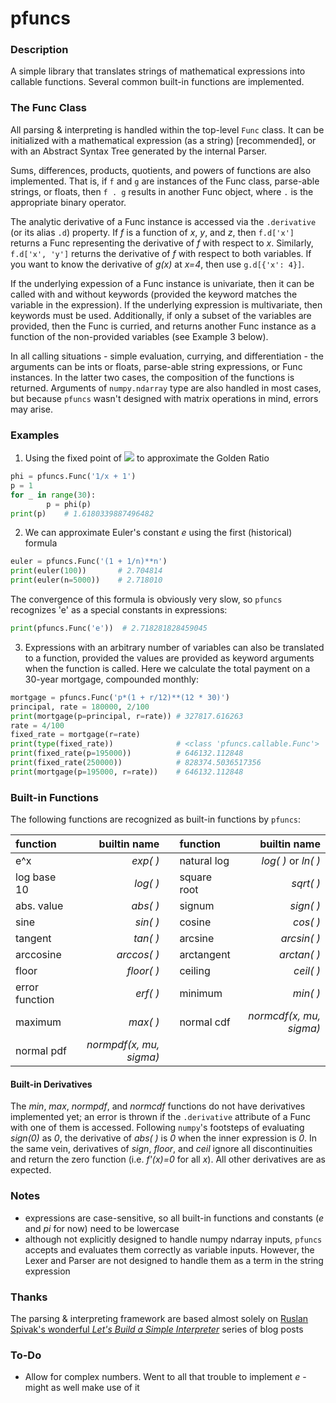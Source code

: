 # pfuncs #


### Description ###

A simple library that translates strings of mathematical expressions into
callable functions. Several common built-in functions are implemented.


### The Func Class ###
All parsing & interpreting is handled within the top-level `Func` class. It can
be initialized with a mathematical expression (as a string) [recommended], or 
with an Abstract Syntax Tree generated by the internal Parser.

Sums, differences, products, quotients, and powers of functions are also implemented. That
is, if `f` and `g` are instances of the Func class, parse-able strings, or floats, then 
`f . g` results in another Func object, where `.` is the appropriate binary operator. 

The analytic derivative of a Func instance is accessed via the `.derivative` (or 
its alias `.d`) property. If _f_ is a function of _x_, _y_, and _z_, then `f.d['x']`
returns a Func representing the derivative of _f_ with respect to _x_. Similarly,
`f.d['x', 'y']` returns the derivative of _f_ with respect to both variables. If 
you want to know the derivative of _g(x)_ at _x=4_, then use `g.d[{'x': 4}]`. 

If the underlying expession of a Func instance is univariate, then it can 
be called with and without keywords (provided the keyword matches the variable
in the expression). If the underlying expression is multivariate, then keywords
must be used. Additionally, if only a subset of the variables are provided, then
the Func is curried, and returns another Func instance as a function of the 
non-provided variables (see Example 3 below).

In all calling situations - simple evaluation, currying, and differentiation - the arguments
can be ints or floats, parse-able string expressions, or Func instances. In the latter two 
cases, the composition of the functions is returned. Arguments of `numpy.ndarray` type are 
also handled in most cases, but because `pfuncs` wasn't designed with matrix operations in 
mind, errors may arise.



### Examples ###
1. Using the fixed point of <img src="https://render.githubusercontent.com/render/math?math=f(x) = 1 %2B 1/x"> to approximate the Golden Ratio
```python
phi = pfuncs.Func('1/x + 1')
p = 1
for _ in range(30):
		p = phi(p)
print(p)    # 1.6180339887496482
```

2. We can approximate Euler's constant _e_ using the first (historical) formula
```python
euler = pfuncs.Func('(1 + 1/n)**n')
print(euler(100))       # 2.704814
print(euler(n=5000))    # 2.718010
```
The convergence of this formula is obviously very slow, so `pfuncs` recognizes 'e' as a special constants in expressions:
```python
print(pfuncs.Func('e'))  # 2.718281828459045
```

3. Expressions with an arbitrary number of variables can also be translated to a function, provided the values are provided as keyword arguments when the function is called. Here we calculate the total payment on a 30-year mortgage, compounded monthly:
```python
mortgage = pfuncs.Func('p*(1 + r/12)**(12 * 30)')
principal, rate = 180000, 2/100
print(mortgage(p=principal, r=rate)) # 327817.616263
rate = 4/100
fixed_rate = mortgage(r=rate)
print(type(fixed_rate))              # <class 'pfuncs.callable.Func'>
print(fixed_rate(p=195000))          # 646132.112848
print(fixed_rate(250000))            # 828374.5036517356
print(mortgage(p=195000, r=rate))    # 646132.112848
```


### Built-in Functions ###
The following functions are recognized as built-in functions by `pfuncs`:

|    function    |      builtin name       |     |   function  |       builtin name      |
|:---------------|------------------------:| --- |:------------|------------------------:|
|       e^x      |         _exp( )_        |     | natural log |    _log( )_ or _ln( )_  |
|   log base 10  |         _log( )_        |     | square root |        _sqrt( )_        |
|   abs. value   |         _abs( )_        |     |   signum    |        _sign( )_        |
|      sine      |         _sin( )_        |     |   cosine    |        _cos( )_         |
|     tangent    |         _tan( )_        |     |   arcsine   |       _arcsin( )_       |
|    arccosine   |       _arccos( )_       |     |  arctangent |       _arctan( )_       | 
|     floor      |        _floor( )_       |     |   ceiling   |        _ceil( )_        |
| error function |         _erf( )_        |     |   minimum   |         _min( )_        |
|     maximum    |        _max( )_         |     | normal cdf  | _normcdf(x, mu, sigma)_ |
|   normal pdf   | _normpdf(x, mu, sigma)_ |     |             |                         |


#### Built-in Derivatives ####

The _min_, _max_, _normpdf_, and _normcdf_ functions do not have derivatives implemented yet; an error is thrown if the `.derivative` attribute of a Func with one of them is accessed. Following `numpy`'s footsteps of evaluating _sign(0)_ as _0_, the derivative of _abs( )_ is _0_ when the inner expression is _0_. In the same vein, derivatives of _sign_, _floor_, and _ceil_ ignore all discontinuities and return the zero function (i.e. _f'(x)=0_ for all _x_). All other derivatives are as expected. 


### Notes ###
* expressions are case-sensitive, so all built-in functions and constants (_e_ and _pi_ for now) need to be lowercase
* although not explicitly designed to handle numpy ndarray inputs, `pfuncs` accepts and evaluates them correctly as variable inputs. However, the Lexer and Parser are not designed to handle them as a term in the string expression


### Thanks ###
The parsing & interpreting framework are based almost solely on [Ruslan Spivak's wonderful _Let's Build a Simple Interpreter_](https://ruslanspivak.com/lsbasi-part1/) series of blog posts


### To-Do ###
* Allow for complex numbers. Went to all that trouble to implement _e_ - might as well make use of it